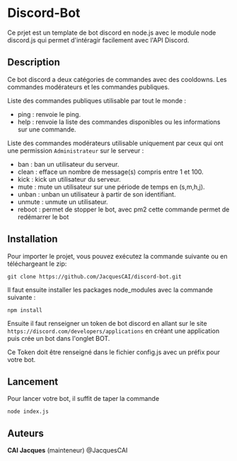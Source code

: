# Discord-Bot

Ce prjet est un template de bot discord en node.js avec le module node discord.js qui permet d'intéragir facilement avec l'API Discord.

## Description

Ce bot discord a deux catégories de commandes avec des cooldowns. Les commandes modérateurs et les commandes publiques.

Liste des commandes publiques utilisable par tout le monde : 

- ping : renvoie le ping.
- help : renvoie la liste des commandes disponibles ou les informations sur une commande.

Liste des commandes modérateurs utilisable uniquement par ceux qui ont une permission `Administrateur` sur le serveur :

- ban : ban un utilisateur du serveur.
- clean : efface un nombre de message(s) compris entre 1 et 100.
- kick : kick un utilisateur du serveur.
- mute : mute un utilisateur sur une période de temps en (s,m,h,j).
- unban : unban un utilisateur à partir de son identifiant.
- unmute : unmute un utilisateur.
- reboot : permet de stopper le bot, avec pm2 cette commande permet de redémarrer le bot

## Installation

Pour importer le projet, vous pouvez exécutez la commande suivante ou en téléchargeant le zip:  
```
git clone https://github.com/JacquesCAI/discord-bot.git
```
Il faut ensuite installer les packages node_modules avec la commande suivante :
```
npm install
```

Ensuite il faut renseigner un token de bot discord en allant sur le site `https://discord.com/developers/applications` en créant une application puis crée un bot dans l'onglet BOT.

Ce Token doit être renseigné dans le fichier config.js avec un préfix pour votre bot.

## Lancement

Pour lancer votre bot, il suffit de taper la commande 

```
node index.js
```

## Auteurs

**CAI Jacques** (mainteneur) @JacquesCAI
